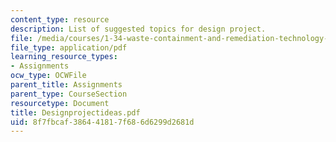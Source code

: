 ```yaml
---
content_type: resource
description: List of suggested topics for design project.
file: /media/courses/1-34-waste-containment-and-remediation-technology-spring-2004/8f7fbcaf386441817f686d6299d2681d_Designprojectideas.pdf
file_type: application/pdf
learning_resource_types:
- Assignments
ocw_type: OCWFile
parent_title: Assignments
parent_type: CourseSection
resourcetype: Document
title: Designprojectideas.pdf
uid: 8f7fbcaf-3864-4181-7f68-6d6299d2681d
---
```

